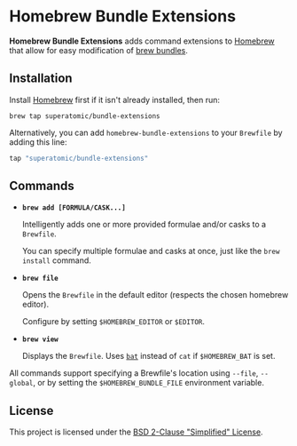 # Homebrew Bundle Extensions

**Homebrew Bundle Extensions** adds command extensions to [Homebrew] that allow for easy modification of [brew bundles].

## Installation

Install [Homebrew] first if it isn't already installed, then run:

```shell
brew tap superatomic/bundle-extensions
```

Alternatively, you can add `homebrew-bundle-extensions` to your `Brewfile` by adding this line:

```ruby
tap "superatomic/bundle-extensions"
```

## Commands

- **`brew add [FORMULA/CASK...]`**

  Intelligently adds one or more provided formulae and/or casks to a `Brewfile`.

  You can specify multiple formulae and casks at once, just like the `brew install` command.

- **`brew file`**

  Opens the `Brewfile` in the default editor (respects the chosen homebrew editor).

  Configure by setting `$HOMEBREW_EDITOR` or `$EDITOR`.

- **`brew view`**

  Displays the `Brewfile`.
  Uses [`bat`][bat] instead of `cat` if `$HOMEBREW_BAT` is set.

All commands support specifying a Brewfile's location using `--file`, `--global`,
or by setting the `$HOMEBREW_BUNDLE_FILE` environment variable.

## License

This project is licensed under the [BSD 2-Clause "Simplified" License](LICENSE).


[Homebrew]: https://brew.sh
[brew bundles]: https://github.com/Homebrew/homebrew-bundle
[bat]: https://github.com/sharkdp/bat

<!-- Project inspired by cargo-edit. Thank you. https://github.com/killercup/cargo-edit -->
